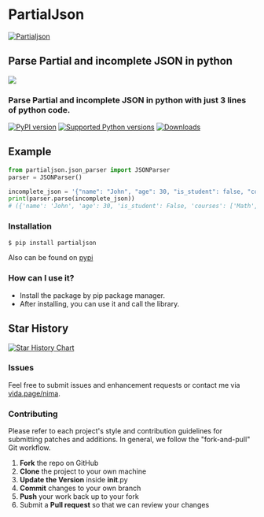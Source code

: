# PartialJson

[![Partialjson](https://github.com/iw4p/partialjson/raw/main/images/partialjson.png
)](https://pypi.org/project/partialjson/)

## Parse Partial and incomplete JSON in python

![](https://github.com/iw4p/partialjson/raw/main/images/partialjson.gif)

### Parse Partial and incomplete JSON in python with just 3 lines of python code.

[![PyPI version](https://img.shields.io/pypi/v/partialjson.svg)](https://pypi.org/project/partialjson)
[![Supported Python versions](https://img.shields.io/pypi/pyversions/partialjson.svg)](#Installation)
[![Downloads](https://pepy.tech/badge/partialjson)](https://pepy.tech/project/partialjson)


## Example
```python
from partialjson.json_parser import JSONParser
parser = JSONParser()

incomplete_json = '{"name": "John", "age": 30, "is_student": false, "courses": ["Math", "Science"'
print(parser.parse(incomplete_json))
# ({'name': 'John', 'age': 30, 'is_student': False, 'courses': ['Math', 'Science']}, ["name", "age", "is_student"])
```

### Installation

```sh
$ pip install partialjson
```
Also can be found on [pypi](https://pypi.org/project/partialjson/)

### How can I use it?
  - Install the package by pip package manager.
  - After installing, you can use it and call the library.

## Star History

[![Star History Chart](https://api.star-history.com/svg?repos=iw4p/partialjson&type=Date)](https://star-history.com/#iw4p/partialjson&Date)

### Issues
Feel free to submit issues and enhancement requests or contact me via [vida.page/nima](https://vida.page/nima).

### Contributing
Please refer to each project's style and contribution guidelines for submitting patches and additions. In general, we follow the "fork-and-pull" Git workflow.

 1. **Fork** the repo on GitHub
 2. **Clone** the project to your own machine
 3. **Update the Version** inside __init__.py
 4. **Commit** changes to your own branch
 5. **Push** your work back up to your fork
 6. Submit a **Pull request** so that we can review your changes